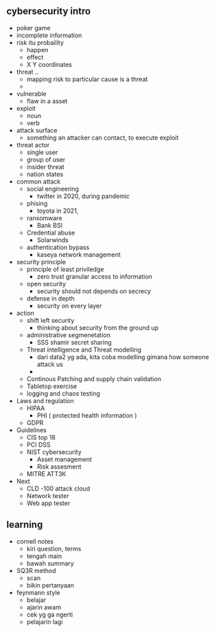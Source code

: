 ## cybersecurity intro
- poker game
- incomplete information
- risk itu probaility
    - happen
    - effect
    - X Y coordinates
- threat .. 
    - mapping risk to particular cause is a threat
    - 
- vulnerable
    - flaw in a asset
- exploit
    - noun
    - verb
- attack surface 
    - something an attacker can contact, to execute exploit
- threat actor
    - single user
    - group of user
    - insider threat
    - nation states
- common attack
    - social engineering
        - twitter in 2020, during pandemic
    - phising
        - toyota in 2021, 
    - ransomware
        - Bank BSI
    - Credential abuse
        - Solarwinds
    - authentication bypass
        - kaseya network management
- security principle
    - principle of least priviledge
        - zero trust granular access to information
    - open security
        - security should not depends on secrecy
    - defense in depth
        - security on every layer
- action
    - shift left security
        - thinking about security from the ground up
    - administrative segmenetation
        - SSS shamir secret sharing
    - Threat intelligence and Threat modelling
        - dari data2 yg ada, kita coba modelling gimana how someone attack us
        - 
    - Continous Patching and supply chain validation 
    - Tabletop exercise
    - logging and chaos testing
- Laws and regulation
    - HIPAA
        - PHI ( protected health information )
    - GDPR
- Guidelines
    - CIS top 18
    - PCI DSS
    - NIST cybersecurity
        - Asset management
        - Risk assesment
    - MITRE ATT3K
- Next
    - CLD -100 attack cloud
    - Network tester
    - Web app tester

## learning
- cornell notes
    - kiri question, terms
    - tengah main
    - bawah summary
- SQ3R method
    - scan
    - bikin pertanyaan
- feynmann style
    - belajar
    - ajarin awam
    - cek yg ga ngerti
    - pelajarin lagi


